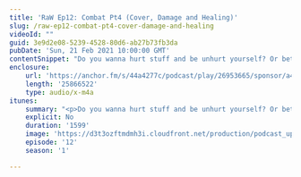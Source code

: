 ```yaml
---
title: 'RaW Ep12: Combat Pt4 (Cover, Damage and Healing)'
slug: /raw-ep12-combat-pt4-cover-damage-and-healing
videoId: ""
guid: 3e9d2e08-5239-4528-80d6-ab27b73fb3da
pubDate: 'Sun, 21 Feb 2021 10:00:00 GMT'
contentSnippet: "Do you wanna hurt stuff and be unhurt yourself? Or better yet, not be hurt in the first place? Well boy have I got an episode for you! This week we dive into damage and healing as well as explaining cover!\nSupport us at:\nhttps://www.patreon.com/RulesAsWritten\nhttps://anchor.fm/rules-as-written\nContact us at:\nToby@rulesaswrittenshow.com\nCheck us out at:\nhttps://rulesaswrittenshow.com/\nhttps://www.youtube.com/channel/UCpqh72Jl2K09HvKBiqMixAA\nhttps://anchor.fm/app\n\n--- \n\nSend in a voice message: https://anchor.fm/rules-as-written/message\nSupport this podcast: https://anchor.fm/rules-as-written/support"
enclosure:
    url: 'https://anchor.fm/s/44a4277c/podcast/play/26953665/sponsor/a4d2m75/https%3A%2F%2Fd3ctxlq1ktw2nl.cloudfront.net%2Fstaging%2F2021-06-05%2F0cd453e1f14b17ffca574b6bb7364c67.m4a'
    length: '25866522'
    type: audio/x-m4a
itunes:
    summary: "<p>Do you wanna hurt stuff and be unhurt yourself? Or better yet, not be hurt in the first place? Well boy have I got an episode for you! This week we dive into damage and healing as well as explaining cover!</p>\n<p>Support us at:</p>\n<p>https://www.patreon.com/RulesAsWritten</p>\n<p>https://anchor.fm/rules-as-written</p>\n<p>Contact us at:</p>\n<p>Toby@rulesaswrittenshow.com</p>\n<p>Check us out at:</p>\n<p>https://rulesaswrittenshow.com/</p>\n<p>https://www.youtube.com/channel/UCpqh72Jl2K09HvKBiqMixAA</p>\n\n--- \n\nThis episode is sponsored by \n· Anchor: The easiest way to make a podcast.  <a href=\"https://anchor.fm/app\">https://anchor.fm/app</a>\n\n--- \n\nSend in a voice message: https://anchor.fm/rules-as-written/message\nSupport this podcast: <a href=\"https://anchor.fm/rules-as-written/support\" rel=\"payment\">https://anchor.fm/rules-as-written/support</a>"
    explicit: No
    duration: '1599'
    image: 'https://d3t3ozftmdmh3i.cloudfront.net/production/podcast_uploaded_nologo/11416087/11416087-1608268890882-d52edffa36ed2.jpg'
    episode: '12'
    season: '1'

---
```

